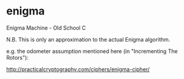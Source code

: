 # enigma
Enigma Machine - Old School C

N.B. This is only an approximation to the actual Enigma algorithm.

e.g. the odometer assumption mentioned here (in "Incrementing The Rotors"):

http://practicalcryptography.com/ciphers/enigma-cipher/
